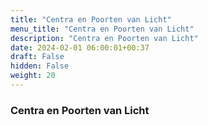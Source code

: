 ```yaml
---
title: "Centra en Poorten van Licht"
menu_title: "Centra en Poorten van Licht"
description: "Centra en Poorten van Licht"
date: 2024-02-01 06:00:01+00:37
draft: False
hidden: False
weight: 20
---
```

### Centra en Poorten van Licht
